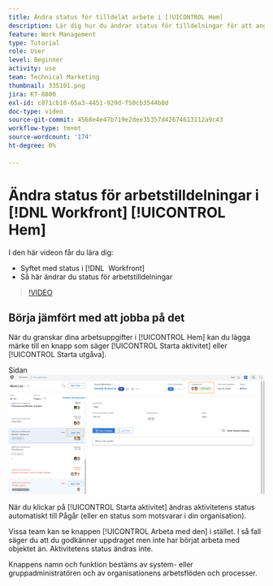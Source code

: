 ```yaml
---
title: Ändra status för tilldelat arbete i [!UICONTROL Hem]
description: Lär dig hur du ändrar status för tilldelningar för att ange att arbete pågår från sidan [!UICONTROL Hem]. Förstå varför status är viktig i  [!DNL &#x200B; Workfront].
feature: Work Management
type: Tutorial
role: User
level: Beginner
activity: use
team: Technical Marketing
thumbnail: 335101.png
jira: KT-8800
exl-id: c871cb18-65a3-4451-929d-f50cb3544b8d
doc-type: video
source-git-commit: 4568e4e47b719e2dee35357d42674613112a9c43
workflow-type: tm+mt
source-wordcount: '174'
ht-degree: 0%

---
```


# Ändra status för arbetstilldelningar i [!DNL Workfront] [!UICONTROL Hem]

I den här videon får du lära dig:

* Syftet med status i [!DNL &#x200B; Workfront]
* Så här ändrar du status för arbetstilldelningar

>[!VIDEO](https://video.tv.adobe.com/v/335101/?quality=12&learn=on&enablevpops)

## Börja jämfört med att jobba på det

När du granskar dina arbetsuppgifter i [!UICONTROL Hem] kan du lägga märke till en knapp som säger [!UICONTROL Starta aktivitet] eller [!UICONTROL Starta utgåva].

Sidan ![[!DNL Workfront] [!UICONTROL Hem] där knappen anger [!UICONTROL Starta aktivitet].](assets/worker-fundamentals-1.png)

När du klickar på [!UICONTROL Starta aktivitet] ändras aktivitetens status automatiskt till Pågår (eller en status som motsvarar i din organisation).

Vissa team kan se knappen [!UICONTROL Arbeta med den] i stället. I så fall säger du att du godkänner uppdraget men inte har börjat arbeta med objektet än. Aktivitetens status ändras inte.

Knappens namn och funktion bestäms av system- eller gruppadministratören och av organisationens arbetsflöden och processer.

<!--
learn more URLs
-->
